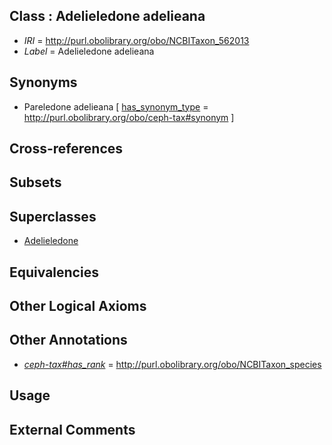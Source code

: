 
## Class : Adelieledone adelieana

 * *IRI* = http://purl.obolibrary.org/obo/NCBITaxon_562013
 * *Label* = Adelieledone adelieana

## Synonyms

 * Pareledone adelieana [ [has_synonym_type](../../pe/oboInOwl#hasSynonymType.md) = http://purl.obolibrary.org/obo/ceph-tax#synonym ]

## Cross-references


## Subsets


## Superclasses

 * [Adelieledone](../../NCBITaxon/34/NCBITaxon_428834.md)

## Equivalencies


## Other Logical Axioms


## Other Annotations

 * *[ceph-tax#has_rank](../../ceph-tax#has/nk/ceph-tax#has_rank.md)* = http://purl.obolibrary.org/obo/NCBITaxon_species

## Usage


## External Comments

